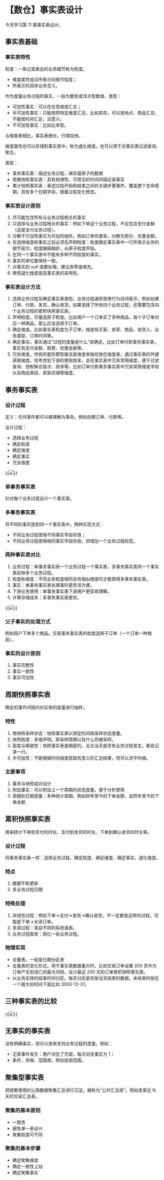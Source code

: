 # 【数仓】事实表设计


今天学习第 11 章事实表设计。
<!--more-->
    
## 事实表基础

### 事实表特性

粒度：一条记录表达的业务细节称为粒度。

- 维度属性组合所表示的细节程度；
- 所表示的具体业务含义。

作为度量业务过程的事实，一般为整型或浮点型数值，类型：

- 可加性事实：可以在任意维度汇总；
- 半可加性事实：只能按照特定维度汇总，比如库存，可以按地点、商品汇总，不能按时间汇总，没意义。
- 不可加性事实：比如比率型。

与维度表相比，事实表细长，行增加快。

维度属性也可以存储到事实表中，称为退化维度，也可以用于对事实表过滤查询、聚合。

类型：

- 事务事实表：描述业务过程，保存最原子的数据
- 周期快照事实表：具有规律性、可预见的时间间隔记录事实
- 累计快照事实表：表述过程开始和结束之间的关键步骤事件，覆盖整个生命周期，具有多个日期字段，随着过程变化修改。

###  事实表设计原则

1. 尽可能包含所有与业务过程相关的事实
1. 只选择与业务过程相关的事实：例如下单这个业务过程，不应包含支付金额（这是支付业务过程）。
1. 分解不可加性事实为可加的组件。例如订单优惠率，分解为原价、优惠金额。
1. 在选择维度和事实之前必须先声明粒度：粒度确定事实表中一行所表示业务的细节层次，粒度越细越好，从原子粒度开始。
1. 在同一个事实表中不能有多种不同粒度的事实。
1. 事实的单位要保持一致。
1. 对事实的 null 值要处理。建议用零值填充。
1. 使用退化维度提高事实表的易用性。

### 事实表设计方法
1. 选择业务过程及确定事实表类型。业务过程通常使用行为动词表示，例如创建订单、付款、发货、确认收货。如果选择了所有四个业务过程，还需要包含四个业务过程的累积快照事实表。
1. 声明粒度。尽量选原子粒度。比如用户一个订单买了多种商品，每个子订单对应一种商品，那么应该选择子订单。
1. 确定维度。比如事实表粒度为子订单，维度有买家、卖家、商品、收货人、业务类型、订单时间等。
1. 确定事实。事实通过“过程的度量是什么“来确定。比如订单付款事务事实表，事实有支付金额、邮费、优惠金额等。
1. 冗余维度。传统的星形模型做法是维度单独存放在维度表，通过事实表的外键获取维度。但考虑到下游的使用效率，会在事实表中冗余常用维度，便于过滤查询、控制聚合层次、排序等。比如订单付款事务事实表中冗余常用维度字段以及商品类目、卖家店铺等维度。

## 事务事实表

### 设计过程

定义：任何事件都可以被理解为事务。例如创建订单、付款等。

设计过程：

- 选择业务过程
- 确定粒度
- 确定维度
- 确定事实
- 冗余维度

{{<image src="/images/fact1.png" caption="设计过程">}}

### 单事务事实表

针对每个业务过程设计一个事实表。

### 多事务事实表

将不同的事实放到同一个事实表中。两种实现方式：

- 不同业务过程使用不同事实字段存放；
- 不同业务过程使用相同事实字段存放，但增加一个业务过程标签。

### 两种事实表对比

1. 业务过程：单事务事实表一个业务过程一个事实表，多事务事实表同一个事实表反映多个业务过程。
1. 粒度和维度：不同业务粒度相同且有相似维度时才能使用多事务事实表。
1. 事实：单事务事实表处理事时更灵活方便。
1. 下游业务使用：单事务事实表下游用户更容易理解。
1. 计算存储成本：多事务事实表更优。

{{<image src="/images/fact2.png" caption="两种事实表对比">}}

### 父子事实的处理方式

例如用户下单多个商品。交易事务事实表的粒度选择子订单（一个订单一种商品）。

### 事实的设计原则

1. 事实完整性
1. 事实一致性
1. 事实可加性

## 周期快照事实表

确定的事件间隔内对实体的度量进行抽样。

### 特性

1. 用快照采样状态：快照事实表以预定的间隔采样状态度量。
1. 快照粒度：多维声明，即采样周期以及什么将被采样。
1. 密度与稀疏性：快照事实表是稠密的，无论当天是否有业务过程发生，都会记录一行。
1. 半可加性：不能根据时间维度获取有意义的汇总结果，但可以求平均值。

### 主要事项

1. 事务与快照成对设计
1. 附加事实：可以附加上一个周期的状态度量，便于分析使用
1. 周期到日期度量：多种统计周期，例如财年至今的下单金额、自然年至今的下单金额

## 累积快照事实表

用来统计下单到支付的时长、支付到发货的时长、下单到确认收货的时长等。

### 设计过程

同事务事实表一样：选择业务过程、确定粒度、确定维度、确定事实、退化维度。

### 特点

1. 数据不断更新
1. 多业务过程日期

### 特殊处理

1. 非线性过程：例如下单→支付→发货→确认收货，不一定都是这样的过程，可能是下单→关闭订单。
1. 多源过程：来自不同的系统或表。
1. 业务过程取舍：简化一些业务过程。

### 物理实现

- 全量表。一般是日期分区表
- 全量表的变化形式。用于事实表数据量大时。比如交易订单设置 200 天作为订单产生到消亡的最大间隔，设计最近 200 天的订单累积快照事实表。
- 以业务实体的结束时间分区。每天分区是存放当天结束的数据，未结束的放在一个极大的时间下面比如 3000-12-31。

## 三种事实表的比较

{{<image src="/images/fact3.png" caption="三种事实表的比较">}}

## 无事实的事实表

没有明确事实，但可以用来支持业务过程的度量。例如：

- 记录事件发生：用户浏览了页面，每次浏览事实为 1；
- 条件、资格、范围类，例如促销范围。

## 聚集型事实表

把频繁使用的公用数据聚集汇总进行沉淀，被称为“公共汇总层“。例如卖家近 N 天的交易汇总表。

### 聚集的基本原则

- 一致性
- 避免单一表设计
- 聚集粒度可不同

### 聚集的基本步骤

- 确定聚集维度
- 确定一致性上钻
- 确定聚集事实





